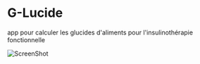 G-Lucide
========

app pour calculer les glucides d'aliments pour l'insulinothérapie fonctionnelle

![ScreenShot](https://raw.github.com/boluge/G-Lucide/master/G-Lucide.png)